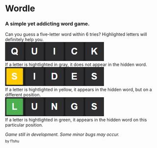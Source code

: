 # Wordle
### A simple yet addicting word game.
Can you guess a five-letter word within 6 tries? Highlighted letters will definitely help you.  
![ENG1](ENG1.png)  
 If a letter is hightlighted in gray, it does not appear in the hidden word.  
![ENG2](ENG2.png)  
 If a letter is hightlighted in yellow, it appears in the hidden word, but on a different position.  
![ENG3](ENG3.png)  
 If a letter is hightlighted in green, it appears in the hidden word on this particular position.  
  
*Game still in development. Some minor bugs may occur.*  
<sub>by f1shu</sub>